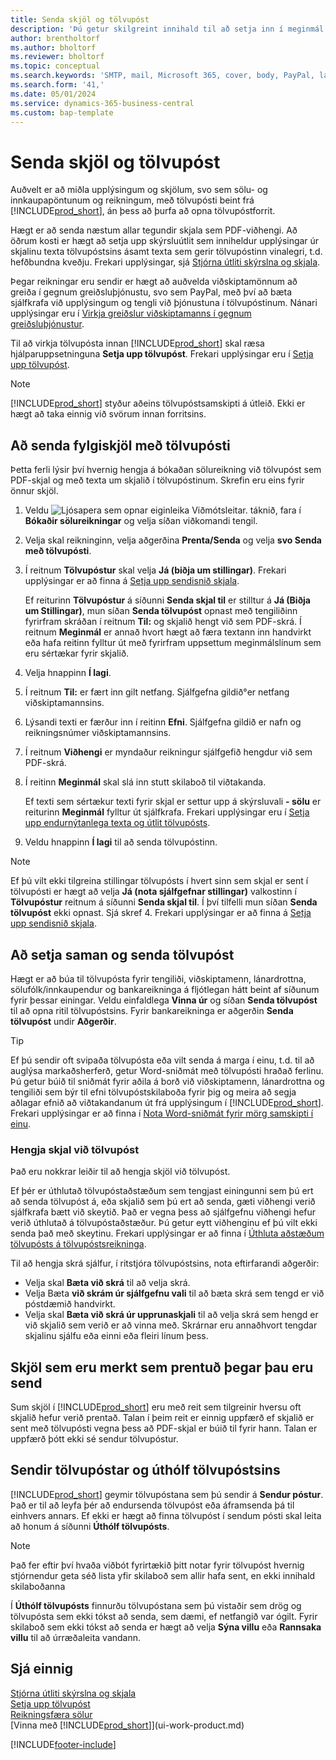 ```yaml
---
title: Senda skjöl og tölvupóst
description: 'Þú getur skilgreint innihald til að setja inn í meginmál tölvupóstskeytis, til dæmis PayPal tengil. Þú getur líka sett skjöl í viðhengi tölvupóstskeyta.'
author: brentholtorf
ms.author: bholtorf
ms.reviewer: bholtorf
ms.topic: conceptual
ms.search.keywords: 'SMTP, mail, Microsoft 365, cover, body, PayPal, layout'
ms.search.form: '41,'
ms.date: 05/01/2024
ms.service: dynamics-365-business-central
ms.custom: bap-template
---
```

# Senda skjöl og tölvupóst

Auðvelt er að miðla upplýsingum og skjölum, svo sem sölu- og innkaupapöntunum og reikningum, með tölvupósti beint frá [!INCLUDE[prod_short](includes/prod_short.md)], án þess að þurfa að opna tölvupóstforrit.  

Hægt er að senda næstum allar tegundir skjala sem PDF-viðhengi. Að öðrum kosti er hægt að setja upp skýrsluútlit sem inniheldur upplýsingar úr skjalinu texta tölvupóstsins ásamt texta sem gerir tölvupóstinn vinalegri, t.d. hefðbundna kveðju. Frekari upplýsingar, sjá [Stjórna útliti skýrslna og skjala](ui-manage-report-layouts.md).

Þegar reikningar eru sendir er hægt að auðvelda viðskiptamönnum að greiða í gegnum greiðsluþjónustu, svo sem PayPal, með því að bæta sjálfkrafa við upplýsingum og tengli við þjónustuna í tölvupóstinum. Nánari upplýsingar eru í [Virkja greiðslur viðskiptamanns í gegnum greiðsluþjónustur](sales-how-enable-payment-service-extensions.md).

Til að virkja tölvupósta innan [!INCLUDE[prod_short](includes/prod_short.md)] skal ræsa hjálparuppsetninguna **Setja upp tölvupóst**. Frekari upplýsingar eru í [Setja upp tölvupóst](admin-how-setup-email.md).

> [!NOTE]
> [!INCLUDE[prod_short](includes/prod_short.md)] styður aðeins tölvupóstsamskipti á útleið. Ekki er hægt að taka einnig við svörum innan forritsins.

## Að senda fylgiskjöl með tölvupósti

Þetta ferli lýsir því hvernig hengja á bókaðan sölureikning við tölvupóst sem PDF-skjal og með texta um skjalið í tölvupóstinum. Skrefin eru eins fyrir önnur skjöl.

1. Veldu ![Ljósapera sem opnar eiginleika Viðmótsleitar.](media/ui-search/search_small.png "Segðu mér hvað þú vilt gera") táknið, fara í **Bókaðir sölureikningar** og velja síðan viðkomandi tengil.
2. Velja skal reikninginn, velja aðgerðina **Prenta/Senda** og velja **svo Senda með tölvupósti**.
3. Í reitnum **Tölvupóstur** skal velja **Já (biðja um stillingar)**. Frekari upplýsingar er að finna á [Setja upp sendisnið skjala](sales-how-setup-document-send-profiles.md).

    Ef reiturinn **Tölvupóstur** á síðunni **Senda skjal til** er stilltur á **Já (Biðja um Stillingar)**, mun síðan **Senda tölvupóst** opnast með tengiliðinn fyrirfram skráðan í reitnum **Til:** og skjalið hengt við sem PDF-skrá. Í reitnum **Meginmál** er annað hvort hægt að færa textann inn handvirkt eða hafa reitinn fylltur út með fyrirfram uppsettum meginmálslínum sem eru sértækar fyrir skjalið.

4. Velja hnappinn **Í lagi**.
5. Í reitnum **Til:** er fært inn gilt netfang. Sjálfgefna gildið°er netfang viðskiptamannsins.
6. Lýsandi texti er færður inn í reitinn **Efni**. Sjálfgefna gildið er nafn og reikningsnúmer viðskiptamannsins.
7. Í reitnum **Viðhengi** er myndaður reikningur sjálfgefið hengdur við sem PDF-skrá.
8. Í reitinn **Meginmál** skal slá inn stutt skilaboð til viðtakanda.

    Ef texti sem sértækur texti fyrir skjal er settur upp á skýrsluvali **- sölu** er reiturinn **Meginmál** fylltur út sjálfkrafa. Frekari upplýsingar eru í [Setja upp endurnýtanlega texta og útlit tölvupósts](admin-how-setup-email.md#set-up-reusable-email-texts-and-layouts).
9. Veldu hnappinn **Í lagi** til að senda tölvupóstinn.

> [!NOTE]  
> Ef þú vilt ekki tilgreina stillingar tölvupósts í hvert sinn sem skjal er sent í tölvupósti er hægt að velja **Já (nota sjálfgefnar stillingar)** valkostinn í **Tölvupóstur** reitnum á síðunni **Senda skjal til**. Í því tilfelli mun síðan **Senda tölvupóst** ekki opnast. Sjá skref 4. Frekari upplýsingar er að finna á [Setja upp sendisnið skjala](sales-how-setup-document-send-profiles.md).  

## Að setja saman og senda tölvupóst

Hægt er að búa til tölvupósta fyrir tengiliði, viðskiptamenn, lánardrottna, sölufólk/innkaupendur og bankareikninga á fljótlegan hátt beint af síðunum fyrir þessar einingar. Veldu einfaldlega **Vinna úr** og síðan **Senda tölvupóst** til að opna ritil tölvupóstsins. Fyrir bankareikninga er aðgerðin **Senda tölvupóst** undir **Aðgerðir**.

> [!TIP]
> Ef þú sendir oft svipaða tölvupósta eða vilt senda á marga í einu, t.d. til að auglýsa markaðsherferð, getur Word-sniðmát með tölvupósti hraðað ferlinu. Þú getur búið til sniðmát fyrir aðila á borð við viðskiptamenn, lánardrottna og tengiliði sem býr til efni tölvupóstskilaboða fyrir þig og meira að segja aðlagar efnið að viðtakandanum út frá upplýsingum í [!INCLUDE[prod_short](includes/prod_short.md)]. Frekari upplýsingar er að finna í [Nota Word-sniðmát fyrir mörg samskipti í einu](ui-mail-merge.md).  

### Hengja skjal við tölvupóst

Það eru nokkrar leiðir til að hengja skjöl við tölvupóst.

Ef þér er úthlutað tölvupóstaðstæðum sem tengjast einingunni sem þú ert að senda tölvupóst á, eða skjalið sem þú ert að senda, gæti viðhengi verið sjálfkrafa bætt við skeytið. Það er vegna þess að sjálfgefnu viðhengi hefur verið úthlutað á tölvupóstaðstæður. Þú getur eytt viðhenginu ef þú vilt ekki senda það með skeytinu. Frekari upplýsingar er að finna í [Úthluta aðstæðum tölvupósts á tölvupóstsreikninga](admin-how-setup-email.md#assign-email-scenarios-to-email-accounts). 

Til að hengja skrá sjálfur, í ritstjóra tölvupóstsins, nota eftirfarandi aðgerðir:

* Velja skal **Bæta við skrá** til að velja skrá.
* Velja Bæta **við skrám úr sjálfgefnu vali** til að bæta skrá sem tengd er við póstdæmið handvirkt.
* Velja skal **Bæta við skrá úr upprunaskjali** til að velja skrá sem hengd er við skjalið sem verið er að vinna með. Skrárnar eru annaðhvort tengdar skjalinu sjálfu eða einni eða fleiri línum þess.

## Skjöl sem eru merkt sem prentuð þegar þau eru send

Sum skjöl í [!INCLUDE[prod_short](includes/prod_short.md)] eru með reit sem tilgreinir hversu oft skjalið hefur verið prentað. Talan í þeim reit <!--"that field?" need a name...--> er einnig uppfærð ef skjalið er sent með tölvupósti vegna þess að PDF-skjal er búið til fyrir hann. Talan er uppfærð þótt ekki sé sendur tölvupóstur. <!--guessing this is because emails are technically reports, so the counter bumps up whenever someone creates an email. Need to verify.-->

## Sendir tölvupóstar og úthólf tölvupóstsins

[!INCLUDE[prod_short](includes/prod_short.md)] geymir tölvupóstana sem þú sendir á **Sendur póstur**. Það er til að leyfa þér að endursenda tölvupóst eða áframsenda þá til einhvers annars. Ef ekki er hægt að finna tölvupóst í sendum pósti skal leita að honum á síðunni **Úthólf tölvupósts**. 

> [!NOTE]
> Það fer eftir því hvaða viðbót fyrirtækið þitt notar fyrir tölvupóst hvernig stjórnendur geta séð lista yfir skilaboð sem allir hafa sent, en ekki innihald skilaboðanna

Í **Úthólf tölvupósts** finnurðu tölvupóstana sem þú vistaðir sem drög og tölvupósta sem ekki tókst að senda, sem dæmi, ef netfangið var ógilt. Fyrir skilaboð sem ekki tókst að senda er hægt að velja **Sýna villu** eða **Rannsaka villu** til að úrræðaleita vandann.  

## Sjá einnig

[Stjórna útliti skýrslna og skjala](ui-manage-report-layouts.md)  
[Setja upp tölvupóst](admin-how-setup-email.md)  
[Reikningsfæra sölur](sales-how-invoice-sales.md)  
[Vinna með [!INCLUDE[prod_short](includes/prod_short.md)]](ui-work-product.md)


[!INCLUDE[footer-include](includes/footer-banner.md)]
